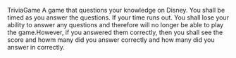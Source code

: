 TriviaGame
A game that questions your knowledge on Disney. 
You shall be timed as you answer the questions. If your time runs out. You shall lose your ability to answer any questions and therefore will no longer be able to play the game.However, if you answered them correctly, then you shall see the score and howm many did you answer correctly and how many did you answer in correctly. 



